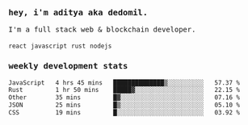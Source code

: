 <samp>
    <h3>hey, i'm aditya aka dedomil.</h3>
    I'm a full stack web & blockchain developer. 
    <br />
    <br />
    <code>react</code> <code>javascript</code> <code>rust</code> <code>nodejs</code>
    <h3>weekly development stats</h3>
    <!--START_SECTION:waka-->

```txt
JavaScript   4 hrs 45 mins   ██████████████▒░░░░░░░░░░   57.37 %
Rust         1 hr 50 mins    █████▓░░░░░░░░░░░░░░░░░░░   22.15 %
Other        35 mins         █▓░░░░░░░░░░░░░░░░░░░░░░░   07.16 %
JSON         25 mins         █▒░░░░░░░░░░░░░░░░░░░░░░░   05.10 %
CSS          19 mins         █░░░░░░░░░░░░░░░░░░░░░░░░   03.92 %
```

<!--END_SECTION:waka-->
</samp>
